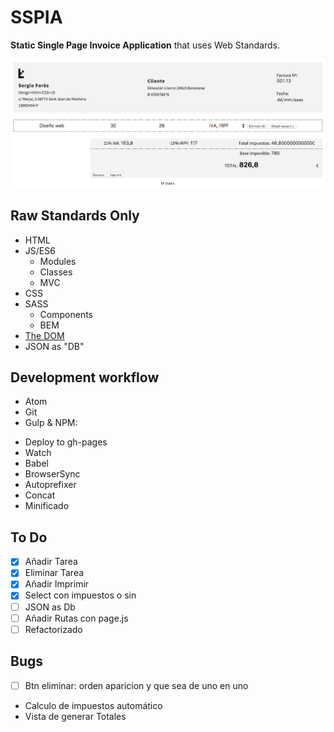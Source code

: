 # SSPIA
**Static Single Page Invoice Application** that uses Web Standards.

![Screenshot](./screenshot.png)

## Raw Standards Only

  - HTML
  - JS/ES6
    - Modules
    - Classes
    - MVC
  - CSS
  - SASS
    - Components
    - BEM
  - [The DOM](https://developer.mozilla.org/en-US/docs/Web/API/Document_Object_Model)
  - JSON as "DB"

## Development workflow

 * Atom
 * Git
 * Gulp & NPM:
  - Deploy to gh-pages
  - Watch
  - Babel
  - BrowserSync
  - Autoprefixer
  - Concat
  - Minificado

## To Do

- [x] Añadir Tarea
- [x] Eliminar Tarea
- [x] Añadir Imprimir
- [x] Select con impuestos o sin
- [ ] JSON as Db
- [ ] Añadir Rutas con page.js
- [ ] Refactorizado

## Bugs

- [ ] Btn eliminar: orden aparicion y que sea de uno en uno
- Calculo de impuestos automático
- Vista de generar Totales

